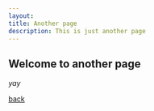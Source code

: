 ```yaml
---
layout: 
title: Another page
description: This is just another page
---
```


## Welcome to another page

_yay_

[back](./)
